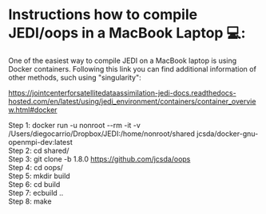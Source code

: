 # Instructions how to compile JEDI/oops in a MacBook Laptop 💻:

One of the easiest way to compile JEDI on a MacBook laptop is using Docker containers. Following this link you can find additional information of other methods, such using "singularity":

https://jointcenterforsatellitedataassimilation-jedi-docs.readthedocs-hosted.com/en/latest/using/jedi_environment/containers/container_overview.html#docker

Step 1: docker run -u nonroot --rm -it -v /Users/diegocarrio/Dropbox/JEDI:/home/nonroot/shared jcsda/docker-gnu-openmpi-dev:latest  
Step 2: cd shared/  
Step 3: git clone -b 1.8.0 https://github.com/jcsda/oops  
Step 4: cd oops/  
Step 5: mkdir build  
Step 6: cd build  
Step 7: ecbuild ..  
Step 8: make  

